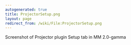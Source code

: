 ```yaml
---
autogenerated: true
title: ProjectorSetup.png
layout: page
redirect_from: /wiki/File:ProjectorSetup.png
---
```


Screenshot of Projector plugin Setup tab in MM 2.0-gamma
